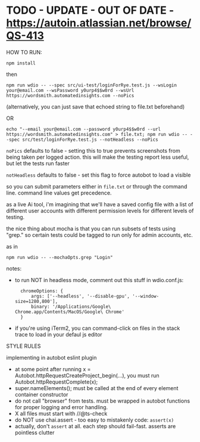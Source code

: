 # TODO - UPDATE - OUT OF DATE - https://autoin.atlassian.net/browse/QS-413

HOW TO RUN:


``npm install``

then


``npm run wdio -- --spec src/ui-test/loginForRye.test.js --wsLogin your@email.com --wsPassword y0urp4$$w0rd --wsUrl https://wordsmith.automatedinsights.com --noPics``



(alternatively, you can just save that echoed string to file.txt beforehand)

OR


``echo "--email your@email.com --password y0urp4$$w0rd --url https://wordsmith.automatedinsights.com" > file.txt; npm run wdio -- --spec src/test/loginForRye.test.js --notHeadless --noPics``

``noPics`` defaults to false - setting this to true prevents screenshots from being taken per logged action.  this will make the testing report less useful, but let the tests run faster

``notHeadless`` defaults to false - set this flag to force autobot to load a visible

so you can submit parameters either in ``file.txt`` or through the command line.  command line values get precedence. 


as a live Ai tool, i'm imagining that we'll have a saved config file with a list of different user accounts with different permission levels for different levels of testing.

the nice thing about mocha is that you can run subsets of tests using "grep."  so certain tests could be tagged to run only for admin accounts, etc.  

as in 

``npm run wdio -- --mochaOpts.grep "Login"``

notes:

- to run NOT in headless mode, comment out this stuff in wdio.conf.js:

        chromeOptions: {
            args: ['--headless', '--disable-gpu', '--window-size=1280,800'],
            binary: '/Applications/Google\ Chrome.app/Contents/MacOS/Google\ Chrome'
        }

- if you're using iTerm2, you can command-click on files in the stack trace to load in your defaul js editor


STYLE RULES

implementing in autobot eslint plugin

*  at some point after running x = Autobot.httpRequestCreateProject_begin(...), you must run Autobot.httpRequestComplete(x);
*  super.nameElements(); must be called at the end of every element container constructor
*  do not call "browser" from tests.  must be wrapped in autobot functions for proper logging and error handling.
* X  all files must start with //@ts-check
*  do NOT use chai.assert - too easy to mistakenly code: `assert(x)`
*  actually, don't `assert` at all.  each step should fail-fast. asserts are pointless clutter

 